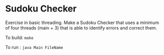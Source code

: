 # Sudoku Checker
Exercise in basic threading. Make a Sudoku Checker that uses a minimum of four threads (main + 3) that is able to identify errors and correct them.

To build: `make`

To run : `java Main FileName`